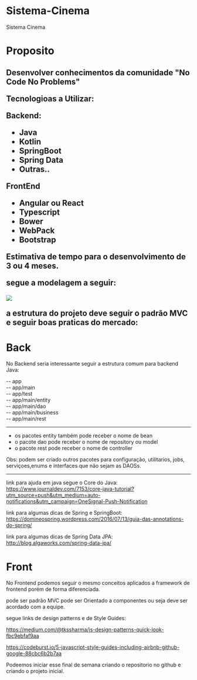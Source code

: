 # Sistema-Cinema
Sistema Cinema

# Proposito

<h2> Desenvolver conhecimentos da comunidade "No Code No Problems"

Tecnologioas a Utilizar:

Backend:
- Java
- Kotlin
- SpringBoot
- Spring Data
- Outras..

FrontEnd 
- Angular ou React
- Typescript
- Bower
- WebPack
- Bootstrap

Estimativa de tempo para o desenvolvimento de 3 ou 4 meses.

segue a modelagem a seguir: 

<p >
  <img  src="http://www.galirows.com.br/meublog/wp-content/uploads/2011/07/cinema.png">
</p>

a estrutura do projeto deve seguir o padrão MVC e seguir boas praticas do mercado:

# Back

No Backend seria interessante seguir a estrutura comum para backend Java:
 
 -- app <br>
 -- app/main <br>
 -- app/test <br>
 -- app/main/entity <br>
 -- app/main/dao <br>
 -- app/main/business <br>
 -- app/main/rest <br>
 
 ----------------------------------------------------
 * os pacotes entity também pode receber o nome de bean <br>
 * o pacote dao pode receber o nome de repository ou model <br>
 * o pacote rest pode receber o nome de controller <br>
 
 Obs:  podem ser criado outros pacotes para configuração, utilitarios, jobs, serviçoes,enums e interfaces que não sejam as DAOSs.
 
 ----------------------------------------------------
 
 
 link para ajuda em java segue o Core do Java: https://www.journaldev.com/7153/core-java-tutorial?utm_source=push&utm_medium=auto-notifications&utm_campaign=OneSignal-Push-Notification
 
 link para algumas dicas de Spring e SpringBoot: https://domineospring.wordpress.com/2016/07/13/guia-das-annotations-do-spring/
 
 link para algumas dicas de Spring Data JPA: http://blog.algaworks.com/spring-data-jpa/
 
 
 # Front
 
 No Frontend podemos seguir o mesmo conceitos aplicados a framework de frontend porém de forma diferenciada.
 
 pode ser padrão MVC pode ser Orientado a componentes ou seja deve ser acordado com a equipe.
 
 segue links de design patterns e de Style Guides:
 
 https://medium.com/@tkssharma/js-design-patterns-quick-look-fbc9ebfaf9aa
 
 https://codeburst.io/5-javascript-style-guides-including-airbnb-github-google-88cbc6b2b7aa
 
 Podeemos iniciar esse final de semana criando o repositorio no github e criando o projeto inicial.
 
 
 


